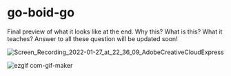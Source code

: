 # go-boid-go


Final preview of what it looks like at the end. 
Why this?
What is this?
What it teaches?
Answer to all these question will be updated soon!

![Screen_Recording_2022-01-27_at_22_36_09_AdobeCreativeCloudExpress](https://user-images.githubusercontent.com/52788043/151409741-ed72f516-ac12-43f5-905e-bd6aa39c2194.gif)

![ezgif com-gif-maker](https://user-images.githubusercontent.com/52788043/151409751-9bdb3163-6160-4f96-a43b-34c927eb3dde.gif)
